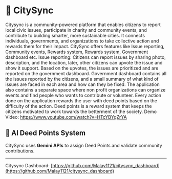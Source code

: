 # 🌆 CitySync

Citysync is a community-powered platform that enables citizens to report local civic issues, participate in charity and community events, and contribute to building smarter, more sustainable cities. It connects individuals, governments, and organizations to take collective action and rewards them for their impact. CitySync offers features like Issue reporting, Community events, Rewards system, Rewards system, Government dashboard etc. Issue reporting: Citizens can report issues by sharing photo, description, and the location, later, other citizens can upvote the issue and show it support. Based on the upvotes, the issues are prioritized and are reported on the government dashboard. Government dashboard contains all the issues reported by the citizens, and a small summary of what kind of issues are faced in each area and how can they be fixed. The application also contains a separate space where non profit organizations can organize events and find people who wants to contribute or volunteer. Every action done on the application rewards the user with deed points based on the difficulty of the action. Deed points is a reward system that keeps the citizens motivated to work towards the betterment of the society. Demo Video: https://www.youtube.com/watch?v=HTcYBYqZrYA


## 🧠 AI Deed Points System

CitySync uses **Gemini APIs** to assign Deed Points and validate community contributions.

---
Citysync
Dashboard: [https://github.com/Malay1121/citysync_dashboard](https://github.com/Malay1121/citysync_dashboard)
